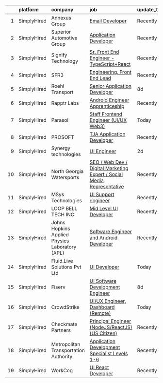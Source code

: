 

|    | platform    | company                                        | job                                                                                                                                                                            | update_time   | location             |
|---:|:------------|:-----------------------------------------------|:-------------------------------------------------------------------------------------------------------------------------------------------------------------------------------|:--------------|:---------------------|
|  1 | SimplyHired | Annexus Group                                  | [Email Developer](https://www.simplyhired.com/job/fEUnYkM1_1PXitk2v9nukvP3HVLE57382Dwnvr0yfIK7IhwBoSbP1A?q=ui+engineer)                                                        | Recently      | Scottsdale, AZ       |
|  2 | SimplyHired | Superior Automotive Group                      | [Application Developer](https://www.simplyhired.com/job/hsn3kyC9_xJkDiS1Lg2mqHfa2aK7eSA2SH42LtQjYlGADXtP4cSpPA?q=ui+engineer)                                                  | Recently      | Fayetteville, AR     |
|  3 | SimplyHired | Signify Technology                             | [Sr. Front End Engineer - TypeScript+React](https://www.simplyhired.com/job/Je2rNFKADeQXjVwFd8s-hF0aM1m-rjei4mq1QYJI1xjn4veSZV3JCA?q=ui+engineer)                              | Recently      | Remote               |
|  4 | SimplyHired | SFR3                                           | [Engineering, Front End Lead](https://www.simplyhired.com/job/1HFgiNGUwiGnulBIE5VIvGwKFudnkbLSsaWDKtKcgunrAsCRKXU_dw?q=ui+engineer)                                            | Recently      | Remote               |
|  5 | SimplyHired | Roehl Transport                                | [Senior Application Developer](https://www.simplyhired.com/job/1nkwuth_cZOmSHpPqi75jkT7D_p1KD7E5F8I3TZm_N9b7AtlFGRKRg?q=ui+engineer)                                           | 8d            | Marshfield, WI       |
|  6 | SimplyHired | Rapptr Labs                                    | [Android Engineer Apprenticeship](https://www.simplyhired.com/job/QibQrnUFEtd3LzVpsjWB4KPiJoL7OQoRSzYdlhTVXjS7IjSz5iiquw?q=ui+engineer)                                        | Recently      | Remote               |
|  7 | SimplyHired | Parasol                                        | [Staff Frontend Engineer (UI/UX Web3)](https://www.simplyhired.com/job/LYpVMO4jxzNzSuMbLUbRUIB6TFOcg6hf1M6iSg7JXS_MY5fmB6ppcQ?q=ui+engineer)                                   | Today         | Remote +1 location   |
|  8 | SimplyHired | PROSOFT                                        | [TJA Application Developer](https://www.simplyhired.com/job/tfI3CBA_fLanfSQngAXS1qjPy3Foc-Tv0JDV7LTJsccA-v9Ae5uZew?q=ui+engineer)                                              | Recently      | Norfolk, VA          |
|  9 | SimplyHired | Synergy technologies                           | [UI Engineer](https://www.simplyhired.com/job/WVF_uO3lbXcWBYsyKZy5-SPxmx_l2nV5iiJ68wKT4a4MzIFPK4mylw?q=ui+engineer)                                                            | 2d            | Remote               |
| 10 | SimplyHired | North Georgia Watersports                      | [SEO / Web Dev / Digital Marketing Expert / Social Media Representative](https://www.simplyhired.com/job/6xWbe-c5aCi1ColeSfytmUwks_GgP_4hT_HLH1dpNulB_TFGrh5Ucg?q=ui+engineer) | Recently      | Blairsville, GA      |
| 11 | SimplyHired | MSys Technologies                              | [UI Support engineer](https://www.simplyhired.com/job/nM4yhXRIC8bTtYhOJTO9pGSRihpmkMm7_6q2Vltju2en01-tvI6dDg?q=ui+engineer)                                                    | Recently      | San Jose, CA         |
| 12 | SimplyHired | LOOP BELL TECH INC                             | [Mid Level UI Developer](https://www.simplyhired.com/job/JG3cCLZYpp2Io6DAMWJbndEnsk6E42NVY1oYikMsLE9_fKUyPhcrqQ?q=ui+engineer)                                                 | Recently      | Remote               |
| 13 | SimplyHired | Johns Hopkins Applied Physics Laboratory (APL) | [Software Engineer and Android Developer](https://www.simplyhired.com/job/ptIyKepdMHwRsxGmDWXHYd87z_QzTHSNz8ATZPPm9-Aroz79MwgWiQ?q=ui+engineer)                                | Recently      | Laurel, MD           |
| 14 | SimplyHired | Fluid.Live Solutions Pvt Ltd                   | [UI Developer](https://www.simplyhired.com/job/fN4raqta5bP1E5ZdvNRnrnL5Pc0WFpHpHyCP60vJw0I9wJrjQ0ZTVw?q=ui+engineer)                                                           | Today         | Remote               |
| 15 | SimplyHired | Fiserv                                         | [UI Software Development Engineer](https://www.simplyhired.com/job/fnzrUewR6RnTXXb5a0q-9UxD6zeFiAwTT4sQFMlZXDw-JYXprYmBew?q=ui+engineer)                                       | 8d            | Berkeley Heights, NJ |
| 16 | SimplyHired | CrowdStrike                                    | [UI/UX Engineer, Dashboard (Remote)](https://www.simplyhired.com/job/QhnY7joAe_vZd9ibj11_OKZdbGAGnGRmlIQrtzTJtk_Czf9YFeBQ6w?q=ui+engineer)                                     | Today         | Remote               |
| 17 | SimplyHired | Checkmate Partners                             | [Principal Engineer (NodeJS/ReactJS) (US Citizen)](https://www.simplyhired.com/job/LUV9F73W0J94QxT30qJPaWhdNFyD5BDArI3KoUPyZmbOKYD6Mr0XjA?q=ui+engineer)                       | Recently      | Remote               |
| 18 | SimplyHired | Metropolitan Transportation Authority          | [Application Development Specialist Levels 1-6](https://www.simplyhired.com/job/2ScMGOPqE11pM1wr25S60WC9usml8rx1L6NsXHRqKxdJ2ykf0ScgKA?q=ui+engineer)                          | Recently      | Manhattan, NY        |
| 19 | SimplyHired | WorkCog                                        | [UI React Developer](https://www.simplyhired.com/job/nZ7xr4LVPsrSBe5YEUajwiBUNfv7sI_1aoVWUiY9XeEp7VBN0ucvBg?q=ui+engineer)                                                     | Recently      | Remote               |